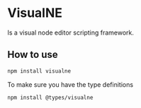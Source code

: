 # VisualNE

Is a visual node editor scripting framework.

## How to use

```sh
npm install visualne
```

To make sure you have the type definitions

```sh
npm install @types/visualne
```
